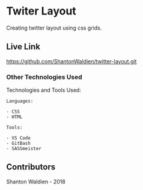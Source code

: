 # Twiter Layout
Creating twitter layout using css grids.

## Live Link
https://github.com/ShantonWaldien/twitter-layout.git

### Other Technologies Used

Technologies and Tools Used:

```
Languages:

- CSS
- HTML

```
```
Tools:

- VS Code
- GitBash
- SASSmeister

```

## Contributors

Shanton Waldien - 2018